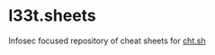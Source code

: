# l33t.sheets
Infosec focused repository of cheat sheets for [cht.sh](https://github.com/chubin/cheat.sh)

